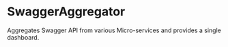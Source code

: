 # SwaggerAggregator
Aggregates Swagger API from various Micro-services and provides a single dashboard.
